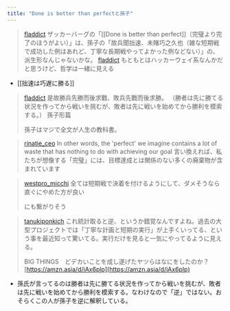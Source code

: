 ```yaml
---
title: "Done is better than perfectと孫子"
---
```


> [fladdict](https://x.com/fladdict/status/1829725933223493993) ザッカーバーグの「[[Done is better than perfect]]（完璧より完了のほうがよい）」は、孫子の「故兵聞拙速、未賭巧之久也（雑な短期戦で成功した例はあれど、丁寧な長期戦やってよかった例などない）」の、派生形なんじゃないかな。
> [fladdict](https://x.com/fladdict/status/1829726813960179853) もともとはハッカーウェイ系なんかだと思うけど、哲学は一緒に見える
- [[拙速は巧遅に勝る]]

> [fladdict](https://x.com/fladdict/status/1829662686017437843) 是故勝兵先勝而後求戰、敗兵先戰而後求勝。
>  （勝者は先に勝てる状況を作ってから戦いを挑むが、敗者は先に戦いを始めてから勝利を模索する。）
>  孫子形篇
>
>  孫子はマジで全文が人生の教科書。

> [rinatie_ceo](https://x.com/rinatie_ceo/status/1830044679293059143) In other words, the 'perfect' we imagine contains a lot of waste that has nothing to do with achieving our goal
>  言い換えれば、私たちが想像する「完璧」には、目標達成とは関係のない多くの廃棄物が含まれています

> [westpro_micchi](https://x.com/westpro_micchi/status/1829878383007973480) 全ては短期戦で決着を付けるようにして、ダメそうなら直ぐにやめた方が良い
>
>  にも繋がりそう

> [tanukiponkich](https://x.com/tanukiponkich/status/1829728071819350298) これ統計取ると逆、というか錯覚なんですよね。過去の大型プロジェクトでは「丁寧な計画と短期の実行」が上手くいってる、という事を最近知って驚いてる。実行だけを見ると一気にやってるように見える。
>
>  BIG THINGS　どデカいことを成し遂げたヤツらはなにをしたのか？ [https://amzn.asia/d/iAx6plp](https://amzn.asia/d/iAx6plp)
- 孫氏が言ってるのは勝者は先に勝てる状況を作ってから戦いを挑むが、敗者は先に戦いを始めてから勝利を模索する。なわけなので「逆」ではない。おそらくこの人が孫子を逆に解釈している。


